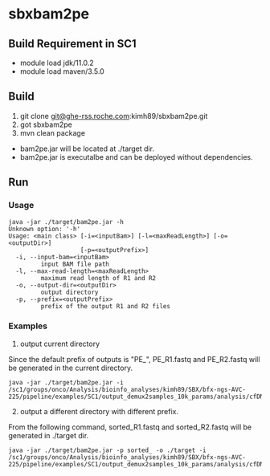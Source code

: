 # sbxbam2pe

## Build Requirement in SC1

- module load jdk/11.0.2
- module load maven/3.5.0


## Build

1. git clone git@ghe-rss.roche.com:kimh89/sbxbam2pe.git
2. got sbxbam2pe
3. mvn clean package

- bam2pe.jar will be located at ./target dir.
- bam2pe.jar is executalbe and can be deployed without dependencies.

## Run

### Usage
```
java -jar ./target/bam2pe.jar -h
Unknown option: '-h'
Usage: <main class> [-i=<inputBam>] [-l=<maxReadLength>] [-o=<outputDir>]
                    [-p=<outputPrefix>]
  -i, --input-bam=<inputBam>
         input BAM file path
  -l, --max-read-length=<maxReadLength>
         maximum read length of R1 and R2
  -o, --output-dir=<outputDir>
         output directory
  -p, --prefix=<outputPrefix>
         prefix of the output R1 and R2 files
```

### Examples

1. output current directory

Since the default prefix of outputs is "PE_", PE_R1.fastq and  PE_R2.fastq will be generated in the current directory.

```
java -jar ./target/bam2pe.jar -i /sc1/groups/onco/Analysis/bioinfo_analyses/kimh89/SBX/bfx-ngs-AVC-225/pipeline/examples/SC1/output_demux2samples_10k_params/analysis/cfDNA7/mergeBam/cfDNA7.merged.bam
```

2. output a different directory with different prefix.

From the following command, sorted_R1.fastq and sorted_R2.fastq will be generated in ./target dir.

```
java -jar ./target/bam2pe.jar -p sorted_ -o ./target -i /sc1/groups/onco/Analysis/bioinfo_analyses/kimh89/SBX/bfx-ngs-AVC-225/pipeline/examples/SC1/output_demux2samples_10k_params/analysis/cfDNA7/mergeBam/cfDNA7.merged.bam
```



